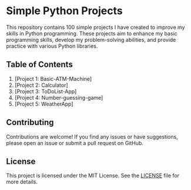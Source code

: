# Simple Python Projects

This repository contains 100 simple projects I have created to improve my skills in Python programming. These projects aim to enhance my basic programming skills, develop my problem-solving abilities, and provide practice with various Python libraries.

## Table of Contents

1. [Project 1: Basic-ATM-Machine]
2. [Project 2: Calculator]
3. [Project 3: ToDoList-App]
4. [Project 4: Number-guessing-game]
5. [Project 5: WeatherApp]




## Contributing

Contributions are welcome! If you find any issues or have suggestions, please open an issue or submit a pull request on GitHub.

## License

This project is licensed under the MIT License. See the [LICENSE](LICENSE) file for more details.